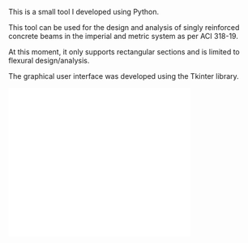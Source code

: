 This is a small tool I developed using Python.

This tool can be used for the design and analysis of singly reinforced concrete beams in the imperial and metric system as per ACI 318-19.

At this moment, it only supports rectangular sections and is limited to flexural design/analysis.

The graphical user interface was developed using the Tkinter library.


<div style="width:360px;max-width:100%;"><div style="height:0;padding-bottom:81.39%;position:relative;"><iframe width="360" height="293" style="position:absolute;top:0;left:0;width:100%;height:100%;" frameBorder="0" src=</p></div>
